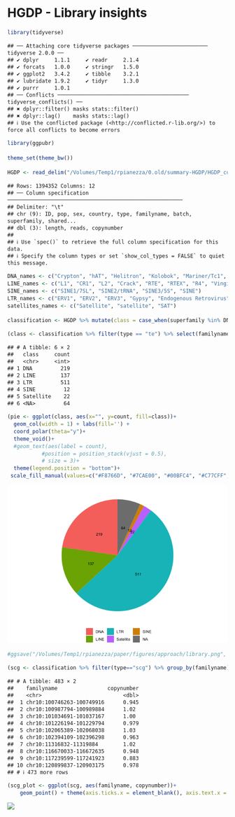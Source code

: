 HGDP - Library insights
================

``` r
library(tidyverse)
```

    ## ── Attaching core tidyverse packages ──────────────────────── tidyverse 2.0.0 ──
    ## ✔ dplyr     1.1.1     ✔ readr     2.1.4
    ## ✔ forcats   1.0.0     ✔ stringr   1.5.0
    ## ✔ ggplot2   3.4.2     ✔ tibble    3.2.1
    ## ✔ lubridate 1.9.2     ✔ tidyr     1.3.0
    ## ✔ purrr     1.0.1     
    ## ── Conflicts ────────────────────────────────────────── tidyverse_conflicts() ──
    ## ✖ dplyr::filter() masks stats::filter()
    ## ✖ dplyr::lag()    masks stats::lag()
    ## ℹ Use the conflicted package (<http://conflicted.r-lib.org/>) to force all conflicts to become errors

``` r
library(ggpubr)

theme_set(theme_bw())

HGDP <- read_delim("/Volumes/Temp1/rpianezza/0.old/summary-HGDP/HGDP_cutoff_classified.tsv")
```

    ## Rows: 1394352 Columns: 12
    ## ── Column specification ────────────────────────────────────────────────────────
    ## Delimiter: "\t"
    ## chr (9): ID, pop, sex, country, type, familyname, batch, superfamily, shared...
    ## dbl (3): length, reads, copynumber
    ## 
    ## ℹ Use `spec()` to retrieve the full column specification for this data.
    ## ℹ Specify the column types or set `show_col_types = FALSE` to quiet this message.

``` r
DNA_names <- c("Crypton", "hAT", "Helitron", "Kolobok", "Mariner/Tc1", "Merlin", "MuDR", "piggyBac", "DNA transposon")
LINE_names <- c("L1", "CR1", "L2", "Crack", "RTE", "RTEX", "R4", "Vingi", "Tx1", "Penelope")
SINE_names <- c("SINE1/7SL", "SINE2/tRNA", "SINE3/5S", "SINE")
LTR_names <- c("ERV1", "ERV2", "ERV3", "Gypsy", "Endogenous Retrovirus", "LTR Retrotransposon", "Long terminal repeat", "Non-LTR Retrotransposon")
satellites_names <- c("Satellite", "satellite", "SAT")

classification <- HGDP %>% mutate(class = case_when(superfamily %in% DNA_names ~ "DNA", superfamily %in% LINE_names ~ "LINE", superfamily %in% SINE_names ~ "SINE", superfamily %in% LTR_names ~ "LTR", superfamily %in% satellites_names ~ "Satellite"))
```

``` r
(class <- classification %>% filter(type == "te") %>% select(familyname, class) %>% distinct() %>% group_by(class) %>% summarise(count = n()))
```

    ## # A tibble: 6 × 2
    ##   class     count
    ##   <chr>     <int>
    ## 1 DNA         219
    ## 2 LINE        137
    ## 3 LTR         511
    ## 4 SINE         12
    ## 5 Satellite    22
    ## 6 <NA>         64

``` r
(pie <- ggplot(class, aes(x="", y=count, fill=class))+
  geom_col(width = 1) + labs(fill='') +
  coord_polar(theta="y")+
  theme_void()+
  #geom_text(aes(label = count), 
           #position = position_stack(vjust = 0.5), 
           # size = 3)+
  theme(legend.position = "bottom")+
 scale_fill_manual(values=c("#F8766D", "#7CAE00", "#00BFC4", "#C77CFF", "#D89000")))
```

![](02-library_files/figure-gfm/unnamed-chunk-2-1.png)<!-- -->

``` r
#ggsave("/Volumes/Temp1/rpianezza/paper/figures/approach/library.png", pie, dpi=600)
```

``` r
(scg <- classification %>% filter(type=="scg") %>% group_by(familyname) %>% summarise(copynumber = mean(copynumber)))
```

    ## # A tibble: 483 × 2
    ##    familyname                copynumber
    ##    <chr>                          <dbl>
    ##  1 chr10:100746263-100749916      0.945
    ##  2 chr10:100987794-100989884      1.02 
    ##  3 chr10:101034691-101037167      1.00 
    ##  4 chr10:101226194-101229794      0.979
    ##  5 chr10:102065389-102068038      1.03 
    ##  6 chr10:102394109-102396298      0.963
    ##  7 chr10:11316832-11319884        1.02 
    ##  8 chr10:116670033-116672635      0.948
    ##  9 chr10:117239599-117241923      0.883
    ## 10 chr10:120899837-120903175      0.978
    ## # ℹ 473 more rows

``` r
(scg_plot <- ggplot(scg, aes(familyname, copynumber))+
    geom_point() + theme(axis.ticks.x = element_blank(), axis.text.x = element_blank()))
```

![](02-library_files/figure-gfm/unnamed-chunk-3-1.png)<!-- -->
